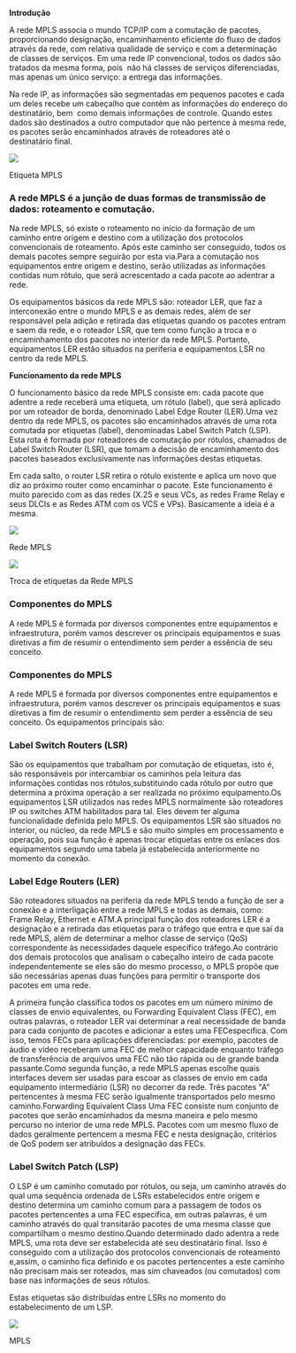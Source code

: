 **Introdução**

A rede MPLS associa o mundo TCP/IP com a comutação de pacotes, proporcionando designação, encaminhamento eficiente do fluxo de dados através da rede, com relativa qualidade de serviço e com a determinação de classes de serviços. Em uma rede IP convencional, todos os dados são tratados da mesma forma, pois  não há classes de serviços diferenciadas, mas apenas um único serviço: a entrega das informações.

Na rede IP, as informações são segmentadas em pequenos pacotes e cada um deles recebe um cabeçalho que contém as informações do endereço do destinatário, bem  como demais informações de controle. Quando estes dados são destinados a outro computador que não pertence à mesma rede, os pacotes serão encaminhados através de roteadores até o destinatário final.

[![](https://img.uninove.br/static/0/0/0/0/0/0/0/2/5/9/2/259267/12263.png)](https://img.uninove.br/static/0/0/0/0/0/0/0/2/5/9/2/259267/12263.png)

Etiqueta MPLS

### A rede MPLS é a junção de duas formas de transmissão de dados: roteamento e comutação.

Na rede MPLS, só existe o roteamento no início da formação de um caminho entre origem e destino com a utilização dos protocolos convencionais de roteamento. Após este caminho ser conseguido, todos os demais pacotes sempre seguirão por esta via.Para a comutação nos equipamentos entre origem e destino, serão utilizadas as informações contidas num rótulo, que será acrescentado a cada pacote ao adentrar a rede.

Os equipamentos básicos da rede MPLS são: roteador LER, que faz a interconexão entre o mundo MPLS e as demais redes, além de ser responsável pela adição e retirada das etiquetas quando os pacotes entram e saem da rede, e o roteador LSR, que tem como função a troca e o encaminhamento dos pacotes no interior da rede MPLS. Portanto, equipamentos LER estão situados na periferia e equipamentos LSR no centro da rede MPLS.

**Funcionamento da rede MPLS**

O funcionamento básico da rede MPLS consiste em: cada pacote que adentre a rede receberá uma etiqueta, um rótulo (label), que será aplicado por um roteador de borda, denominado Label Edge Router (LER).Uma vez dentro da rede MPLS, os pacotes são encaminhados através de uma rota comutada por etiquetas (label), denominadas Label Switch Patch (LSP). Esta rota é formada por roteadores de comutação por rótulos, chamados de Label Switch Router (LSR), que tomam a decisão de encaminhamento dos pacotes baseados exclusivamente nas informações destas etiquetas.

Em cada salto, o router LSR retira o rótulo existente e aplica um novo que diz ao próximo router como encaminhar o pacote. Este funcionamento é muito parecido com as das redes (X.25 e seus VCs, as redes Frame Relay e seus DLCIs e as Redes ATM com os VCS e VPs). Basicamente a ideia é a mesma.

[![](https://img.uninove.br/static/0/0/0/0/0/0/0/2/5/3/0/253036/12127.jpg)](https://img.uninove.br/static/0/0/0/0/0/0/0/2/5/3/0/253036/12127.jpg)

Rede MPLS

[![](https://img.uninove.br/static/0/0/0/0/0/0/0/2/5/9/4/259422/12264.png)](https://img.uninove.br/static/0/0/0/0/0/0/0/2/5/9/4/259422/12264.png)

Troca de etiquetas da Rede MPLS

### **Componentes do MPLS**

A rede MPLS é formada por diversos componentes entre equipamentos e infraestrutura, porém vamos descrever os principais equipamentos e suas diretivas a fim de resumir o entendimento sem perder a essência de seu conceito.

### **Componentes do MPLS**

A rede MPLS é formada por diversos componentes entre equipamentos e infraestrutura, porém vamos descrever os principais equipamentos e suas diretivas a fim de resumir o entendimento sem perder a essência de seu conceito. Os equipamentos principais são:

### **Label Switch Routers (LSR)**

São os equipamentos que trabalham por comutação de etiquetas, isto é, são responsáveis por intercambiar os caminhos pela leitura das informações contidas nos rótulos,substituindo cada rótulo por outro que determina a próxima operação a ser realizada no próximo equipamento.Os equipamentos LSR utilizados nas redes MPLS normalmente são roteadores IP ou switches ATM habilitados para tal. Eles devem ter alguma funcionalidade definida pelo MPLS. Os equipamentos LSR são situados no interior, ou núcleo, da rede MPLS e são muito simples em processamento e operação, pois sua função é apenas trocar etiquetas entre os enlaces dos equipamentos segundo uma tabela já estabelecida anteriormente no momento da conexão.

### **Label Edge Routers (LER)**

São roteadores situados na periferia da rede MPLS tendo a função de ser a conexão e a interligação entre a rede MPLS e todas as demais, como: Frame Relay, Ethernet e ATM.A principal função dos roteadores LER é a designação e a retirada das etiquetas para o tráfego que entra e que saí da rede MPLS, além de determinar a melhor classe de serviço (QoS) correspondente às necessidades daquele específico tráfego.Ao contrário dos demais protocolos que analisam o cabeçalho inteiro de cada pacote independentemente se eles são do mesmo processo, o MPLS propõe que são necessárias apenas duas funções para permitir o transporte dos pacotes em uma rede.

A primeira função classifica todos os pacotes em um número mínimo de classes de envio equivalentes, ou Forwarding Equivalent Class (FEC), em outras palavras, o roteador LER vai determinar a real necessidade de banda para cada conjunto de pacotes e adicionar a estes uma FECespecífica. Com isso, temos FECs para aplicações diferenciadas: por exemplo, pacotes de áudio e vídeo receberam uma FEC de melhor capacidade enquanto tráfego de transferência de arquivos uma FEC não tão rápida ou de grande banda passante.Como segunda função, a rede MPLS apenas escolhe quais interfaces devem ser usadas para escoar as classes de envio em cada equipamento intermediário (LSR) no decorrer da rede. Três pacotes "A" pertencentes à mesma FEC serão igualmente transportados pelo mesmo caminho.Forwarding Equivalent Class Uma FEC consiste num conjunto de pacotes que serão encaminhados da mesma maneira e pelo mesmo percurso no interior de uma rede MPLS. Pacotes com um mesmo fluxo de dados geralmente pertencem a mesma FEC e nesta designação, critérios de QoS podem ser atribuídos a designação das FECs.

### **Label Switch Patch (LSP)**

O LSP é um caminho comutado por rótulos, ou seja, um caminho através do qual uma sequência ordenada de LSRs estabelecidos entre origem e destino determina um caminho comum para a passagem de todos os pacotes pertencentes a uma FEC específica, em outras palavras, é um caminho através do qual transitarão pacotes de uma mesma classe que compartilham o mesmo destino.Quando determinado dado adentra a rede MPLS, uma rota deve ser estabelecida até seu destinatário final. Isso é conseguido com a utilização dos protocolos convencionais de roteamento e,assim, o caminho fica definido e os pacotes pertencentes a este caminho não precisam mais ser roteados, mas sim chaveados (ou comutados) com base nas informações de seus rótulos.

Estas etiquetas são distribuídas entre LSRs no momento do estabelecimento de um LSP.

[![](https://img.uninove.br/static/0/0/0/0/0/0/0/0/0/3/6/3636/i01_553.jpg)](https://img.uninove.br/static/0/0/0/0/0/0/0/0/0/3/6/3636/i01_553.jpg)

MPLS